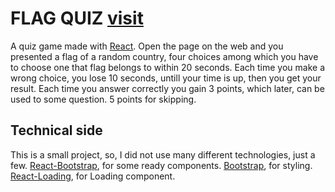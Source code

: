 # FLAG QUIZ [visit](https://flag-q.netlify.app/)

A quiz game made with [React](https://create-react-app.dev/). Open the page on the web and you presented a flag of a random country, four choices among which you have to choose one that flag belongs to within 20 seconds. Each time you make a wrong choice, you lose 10 seconds, untill your time is up, then you get your result. Each time you answer correctly you gain 3 points, which later, can be used to some question. 5 points for skipping.

## Technical side

This is a small project, so, I did not use many different technologies, just a few.
[React-Bootstrap](https://react-bootstrap.netlify.app/), for some ready components.
[Bootstrap](https://getbootstrap.com/), for styling.
[React-Loading](https://www.npmjs.com/package/react-loading), for Loading component.
